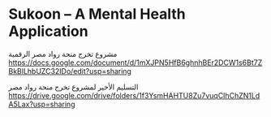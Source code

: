 # Sukoon – A Mental Health Application
مشروع تخرج منحة رواد مصر الرقمية
https://docs.google.com/document/d/1mXJPN5HfB6ghnhBEr2DCW1s6Bt7ZBkBlLhbUZC32IDo/edit?usp=sharing  

التسليم الأخير لمشروع تخرج منحة رواد مصر     https://drive.google.com/drive/folders/1f3YsmHAHTU8Zu7vuqCIhChZN1LdA5Lax?usp=sharing
